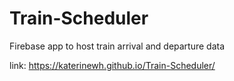 # Train-Scheduler
Firebase app to host train arrival and departure data

link:  https://katerinewh.github.io/Train-Scheduler/